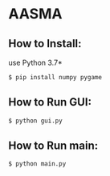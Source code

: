 # AASMA

## How to Install:
use Python 3.7*

```sh
$ pip install numpy pygame
```

## How to Run GUI:

```sh
$ python gui.py
```

## How to Run main:

```sh
$ python main.py
```
